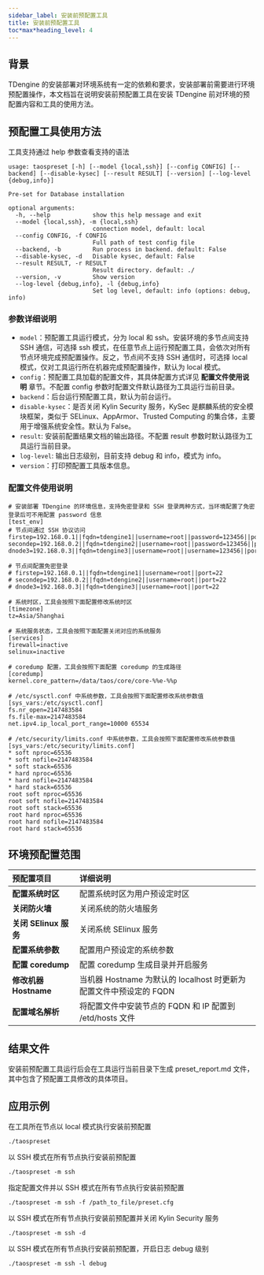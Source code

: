 ```yaml
---
sidebar_label: 安装前预配置工具
title: 安装前预配置工具
toc*max*heading_level: 4
---
```


## 背景

TDengine 的安装部署对环境系统有一定的依赖和要求，安装部署前需要进行环境预配置操作，本文档旨在说明安装前预配置工具在安装 TDengine 前对环境的预配置内容和工具的使用方法。 

## 预配置工具使用方法

工具支持通过 help 参数查看支持的语法

```help
usage: taospreset [-h] [--model {local,ssh}] [--config CONFIG] [--backend] [--disable-kysec] [--result RESULT] [--version] [--log-level {debug,info}]

Pre-set for Database installation

optional arguments:
  -h, --help            show this help message and exit
  --model {local,ssh}, -m {local,ssh}
                        connection model, default: local
  --config CONFIG, -f CONFIG
                        Full path of test config file
  --backend, -b         Run process in backend. default: False
  --disable-kysec, -d   Disable kysec, default: False
  --result RESULT, -r RESULT
                        Result directory. default: ./
  --version, -v         Show version
  --log-level {debug,info}, -l {debug,info}
                        Set log level, default: info (options: debug, info)
```

### 参数详细说明

- `model`：预配置工具运行模式，分为 local 和 ssh。安装环境的多节点间支持 SSH 通信，可选择 ssh 模式，在任意节点上运行预配置工具，会依次对所有节点环境完成预配置操作。反之，节点间不支持 SSH 通信时，可选择 local 模式，仅对工具运行所在机器完成预配置操作，默认为 local 模式。
- `config`：预配置工具加载的配置文件，其具体配置方式详见 **配置文件使用说明** 章节。不配置 config 参数时配置文件默认路径为工具运行当前目录。
- `backend`：后台运行预配置工具，默认为前台运行。
- `disable-kysec`：是否关闭 Kylin Security 服务，KySec 是麒麟系统的安全模块框架，类似于 SELinux、AppArmor、Trusted Computing 的集合体，主要用于增强系统安全性。默认为 False。
- `result`: 安装前配置结果文档的输出路径。不配置 result 参数时默认路径为工具运行当前目录。
- `log-level`: 输出日志级别，目前支持 debug 和 info，模式为 info。
- `version`：打印预配置工具版本信息。

### 配置文件使用说明

```config
# 安装部署 TDengine 的环境信息，支持免密登录和 SSH 登录两种方式，当环境配置了免密登录后可不用配置 password 信息
[test_env]
# 节点间通过 SSH 协议访问
firstep=192.168.0.1||fqdn=tdengine1||username=root||password=123456||port=22
secondep=192.168.0.2||fqdn=tdengine2||username=root||password=123456||port=22
dnode3=192.168.0.3||fqdn=tdengine3||username=root||username=123456||port=22

# 节点间配置免密登录
# firstep=192.168.0.1||fqdn=tdengine1||username=root||port=22
# secondep=192.168.0.2||fqdn=tdengine2||username=root||port=22
# dnode3=192.168.0.3||fqdn=tdengine3||username=root||port=22

# 系统时区，工具会按照下面配置修改系统时区
[timezone]
tz=Asia/Shanghai

# 系统服务状态，工具会按照下面配置关闭对应的系统服务
[services]
firewall=inactive
selinux=inactive

# coredump 配置，工具会按照下面配置 coredump 的生成路径
[coredump]
kernel.core_pattern=/data/taos/core/core-%%e-%%p

# /etc/sysctl.conf 中系统参数，工具会按照下面配置修改系统参数值
[sys_vars:/etc/sysctl.conf]
fs.nr_open=2147483584
fs.file-max=2147483584
net.ipv4.ip_local_port_range=10000 65534

# /etc/security/limits.conf 中系统参数，工具会按照下面配置修改系统参数值
[sys_vars:/etc/security/limits.conf]
* soft nproc=65536
* soft nofile=2147483584
* soft stack=65536
* hard nproc=65536
* hard nofile=2147483584
* hard stack=65536
root soft nproc=65536
root soft nofile=2147483584
root soft stack=65536
root hard nproc=65536
root hard nofile=2147483584
root hard stack=65536
```
## 环境预配置范围

| **预配置项目** | **详细说明** |
|:--|:----------|
| **配置系统时区**   | 配置系统时区为用户预设定时区 |
| **关闭防火墙** | 关闭系统的防火墙服务 |
| **关闭 SElinux 服务**   | 关闭系统 SElinux 服务 |
| **配置系统参数**   | 配置用户预设定的系统参数 |   
| **配置 coredump**   | 配置 coredump 生成目录并开启服务 | 
| **修改机器 Hostname**   | 当机器 Hostname 为默认的 localhost 时更新为配置文件中预设定的 FQDN | 
| **配置域名解析**   | 将配置文件中安装节点的 FQDN 和 IP 配置到 /etd/hosts 文件 | 

## 结果文件
安装前预配置工具运行后会在工具运行当前目录下生成 preset_report.md 文件，其中包含了预配置工具修改的具体项目。

## 应用示例

在工具所在节点以 local 模式执行安装前预配置
```
./taospreset 
```
以 SSH 模式在所有节点执行安装前预配置
```
./taospreset -m ssh
```
指定配置文件并以 SSH 模式在所有节点执行安装前预配置
```
./taospreset -m ssh -f /path_to_file/preset.cfg
```
以 SSH 模式在所有节点执行安装前预配置并关闭 Kylin Security 服务
```
./taospreset -m ssh -d
```
以 SSH 模式在所有节点执行安装前预配置，开启日志 debug 级别
```
./taospreset -m ssh -l debug
```